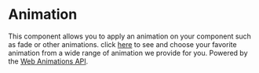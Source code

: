 # Animation

This component allows you to apply an animation on your component such as fade or other animations. click [here](/component/animation/names) to see and choose your favorite animation from a wide range of animation we provide for you. Powered by the [Web Animations API](https://developer.mozilla.org/en-US/docs/Web/API/Web_Animations_API).

<Playground />

<Usage />

<Api />

<Examples />

<Example value="default" />

<Example value="name" />

<Example value="duration" />

<Checklist 
    accessibility={false}
    bidirectionality={false}
    cssParts={false}
    cssVariables={false}
    documentation={false}
    examples={false}
    events={false}
    keyboard={false}
    methods={false}
    properties={false}
    slots={false}
/>
